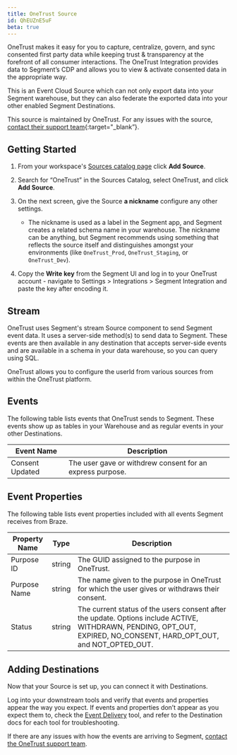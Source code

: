 ```yaml
---
title: OneTrust Source
id: QhEUZnE5uF
beta: true
---
```


OneTrust makes it easy for you to capture, centralize, govern, and sync consented first party data while keeping trust & transparency at the forefront of all consumer interactions. The OneTrust Integration provides data to Segment’s CDP and allows you to view & activate consented data in the appropriate way. 

This is an Event Cloud Source which can not only export data into your Segment warehouse, but they can also federate the exported data into your other enabled Segment Destinations. 

This source is maintained by OneTrust. For any issues with the source, [contact their support team](mailto:support@onetrust.com){:target="_blank”}.

## Getting Started 

1. From your workspace's [Sources catalog page](https://app.segment.com/goto-my-workspace/sources/catalog) click **Add Source**.

2. Search for “OneTrust” in the Sources Catalog, select OneTrust, and click **Add Source**.

3. On the next screen, give the Source **a nickname** configure any other settings.
    - The nickname is used as a label in the Segment app, and Segment creates a related schema name in your warehouse. The nickname can be anything, but Segment recommends using something that reflects the source itself and distinguishes amongst your environments (like `OneTrust_Prod`, `OneTrust_Staging`, or `OneTrust_Dev`).

4. Copy the **Write key** from the Segment UI and log in to your OneTrust account - navigate to Settings > Integrations > Segment Integration and paste the key after encoding it.

## Stream

OneTrust uses Segment's stream Source component to send Segment event data. It uses a server-side method(s) to send data to Segment. These events are then available in any destination that accepts server-side events and are available in a schema in your data warehouse, so you can query using SQL.

OneTrust allows you to configure the userId from various sources from within the OneTrust platform.

## Events

The following table lists events that OneTrust sends to Segment. These events show up as tables in your Warehouse and as regular events in your other Destinations.

|  Event Name | Description |
|  ------ | ------ |
| Consent Updated | The user gave or withdrew consent for an express purpose. |

## Event Properties

The following table lists event properties included with all events Segment receives from Braze.

|  Property Name | Type | Description |
|  ------ | ------ | ------ |
| Purpose ID | string | The GUID assigned to the purpose in OneTrust. |
| Purpose Name | string | The name given to the purpose in OneTrust for which the user gives or withdraws their consent. |
| Status | string | The current status of the users consent after the update. Options include ACTIVE, WITHDRAWN, PENDING, OPT_OUT, EXPIRED, NO_CONSENT, HARD_OPT_OUT, and NOT_OPTED_OUT. |



## Adding Destinations

Now that your Source is set up, you can connect it with Destinations.

Log into your downstream tools and verify that events and properties appear the way you expect. If events and properties don’t appear as you expect them to, check the [Event Delivery](https://segment.com/docs/connections/event-delivery/) tool, and refer to the Destination docs for each tool for troubleshooting.

If there are any issues with how the events are arriving to Segment, [contact the OneTrust support team](support@onetrust.com).